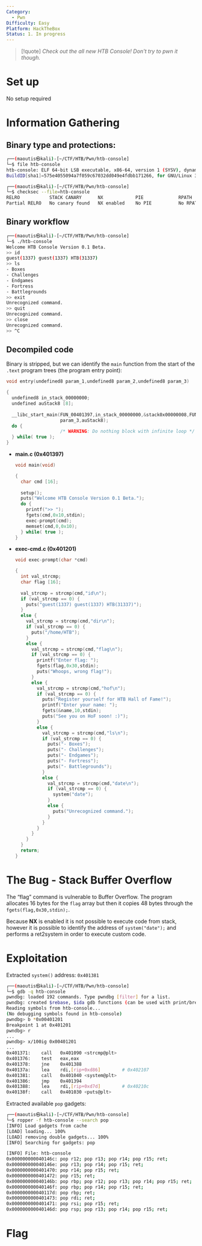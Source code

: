 ```yaml
---
Category:
  - Pwn
Difficulty: Easy
Platform: HackTheBox
Status: 1. In progress
---
```

>[!quote]
> *Check out the all new HTB Console! Don't try to pwn it though.*


# Set up

No setup required

# Information Gathering

## Binary type and protections:

```bash
┌──(maoutis㉿kali)-[~/CTF/HTB/Pwn/htb-console]
└─$ file htb-console
htb-console: ELF 64-bit LSB executable, x86-64, version 1 (SYSV), dynamically linked, interpreter /lib64/ld-linux-x86-64.so.2, 
BuildID[sha1]=575e4055094a7f059c67032dd049e4fdbb171266, for GNU/Linux 3.2.0, stripped

┌──(maoutis㉿kali)-[~/CTF/HTB/Pwn/htb-console]
└─$ checksec --file=htb-console
RELRO           STACK CANARY      NX            PIE             RPATH      RUNPATH      Symbols         FORTIFY Fortified       Fortifiable     FILE
Partial RELRO   No canary found   NX enabled    No PIE          No RPATH   No RUNPATH   No Symbols        No    0               3               htb-console
```

## Binary workflow

```bash
┌──(maoutis㉿kali)-[~/CTF/HTB/Pwn/htb-console]
└─$ ./htb-console
Welcome HTB Console Version 0.1 Beta.
>> id
guest(1337) guest(1337) HTB(31337)
>> ls
- Boxes
- Challenges
- Endgames
- Fortress
- Battlegrounds
>> exit
Unrecognized command.
>> quit
Unrecognized command.
>> close
Unrecognized command.
>> ^C
```

## Decompiled code

Binary is stripped, but we can identify the `main` function from the start of the `.text` program trees (the program entry point):

```c
void entry(undefined8 param_1,undefined8 param_2,undefined8 param_3)

{
  undefined8 in_stack_00000000;
  undefined auStack8 [8];
  
  __libc_start_main(FUN_00401397,in_stack_00000000,&stack0x00000008,FUN_00401410,FUN_00401480,
                    param_3,auStack8);
  do {
                    /* WARNING: Do nothing block with infinite loop */
  } while( true );
}
```

- **main.c (0x401397)**
    
    ```c
    void main(void)
    
    {
      char cmd [16];
      
      setup();
      puts("Welcome HTB Console Version 0.1 Beta.");
      do {
        printf(">> ");
        fgets(cmd,0x10,stdin);
        exec-prompt(cmd);
        memset(cmd,0,0x10);
      } while( true );
    }
    ```
    
- **exec-cmd.c (0x401201)**
    
    ```c
    void exec-prompt(char *cmd)
    
    {
      int val_strcmp;
      char flag [16];
      
      val_strcmp = strcmp(cmd,"id\n");
      if (val_strcmp == 0) {
        puts("guest(1337) guest(1337) HTB(31337)");
      }
      else {
        val_strcmp = strcmp(cmd,"dir\n");
        if (val_strcmp == 0) {
          puts("/home/HTB");
        }
        else {
          val_strcmp = strcmp(cmd,"flag\n");
          if (val_strcmp == 0) {
            printf("Enter flag: ");
            fgets(flag,0x30,stdin);
            puts("Whoops, wrong flag!");
          }
          else {
            val_strcmp = strcmp(cmd,"hof\n");
            if (val_strcmp == 0) {
              puts("Register yourself for HTB Hall of Fame!");
              printf("Enter your name: ");
              fgets(&name,10,stdin);
              puts("See you on HoF soon! :)");
            }
            else {
              val_strcmp = strcmp(cmd,"ls\n");
              if (val_strcmp == 0) {
                puts("- Boxes");
                puts("- Challenges");
                puts("- Endgames");
                puts("- Fortress");
                puts("- Battlegrounds");
              }
              else {
                val_strcmp = strcmp(cmd,"date\n");
                if (val_strcmp == 0) {
                  system("date");
                }
                else {
                  puts("Unrecognized command.");
                }
              }
            }
          }
        }
      }
      return;
    }
    ```
    

# The Bug - Stack Buffer Overflow

The “flag” command is vulnerable to Buffer Overflow. The program allocates 16 bytes for the `flag` array but then it copies 48 bytes through the `fgets(flag,0x30,stdin);`.

Because **NX** is enabled it is not possible to execute code from stack, however it is possible to identify the address of `system("date");` and performs a ret2system in order to execute custom code.

# Exploitation

Extracted `system()` address: `0x401381`

```bash
┌──(maoutis㉿kali)-[~/CTF/HTB/Pwn/htb-console]
└─$ gdb -q htb-console
pwndbg: loaded 192 commands. Type pwndbg [filter] for a list.
pwndbg: created $rebase, $ida gdb functions (can be used with print/break)
Reading symbols from htb-console...
(No debugging symbols found in htb-console)
pwndbg> b *0x00401201
Breakpoint 1 at 0x401201
pwndbg> r
...
pwndbg> x/100ig 0x00401201
...
0x401371:    call   0x401090 <strcmp@plt>
0x401376:    test   eax,eax
0x401378:    jne    0x401388
0x40137a:    lea    rdi,[rip+0xd86]        # 0x402107
0x401381:    call   0x401040 <system@plt>
0x401386:    jmp    0x401394
0x401388:    lea    rdi,[rip+0xd7d]        # 0x40210c
0x40138f:    call   0x401030 <puts@plt>
```

Extracted available `pop` gadgets:

```bash
┌──(maoutis㉿kali)-[~/CTF/HTB/Pwn/htb-console]
└─$ ropper -f htb-console --search pop
[INFO] Load gadgets from cache
[LOAD] loading... 100%
[LOAD] removing double gadgets... 100%
[INFO] Searching for gadgets: pop

[INFO] File: htb-console
0x000000000040146c: pop r12; pop r13; pop r14; pop r15; ret;
0x000000000040146e: pop r13; pop r14; pop r15; ret;
0x0000000000401470: pop r14; pop r15; ret;
0x0000000000401472: pop r15; ret;
0x000000000040146b: pop rbp; pop r12; pop r13; pop r14; pop r15; ret;
0x000000000040146f: pop rbp; pop r14; pop r15; ret;
0x000000000040117d: pop rbp; ret;
0x0000000000401473: pop rdi; ret;
0x0000000000401471: pop rsi; pop r15; ret;
0x000000000040146d: pop rsp; pop r13; pop r14; pop r15; ret;
```

# Flag